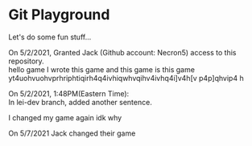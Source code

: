 # Git Playground
Let's do some fun stuff...

On 5/2/2021, Granted Jack (Github account: Necron5) access to this repository. <br>
hello game I wrote this game and this game is this game <br>
yt4uohvuohvprhriphtiqirh4q4ivhiqwhvqihv4ivhq4i]v4h[v p4p]qhvip4 h <br>

On 5/2/2021, 1:48PM(Eastern Time):<br>
In lei-dev branch, added another sentence.<br>

I changed my game again idk why <br>

On 5/7/2021 Jack changed their game <br>
